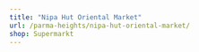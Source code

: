 ```yaml
---
title: "Nipa Hut Oriental Market"
url: /parma-heights/nipa-hut-oriental-market/
shop: Supermarkt
---
```

